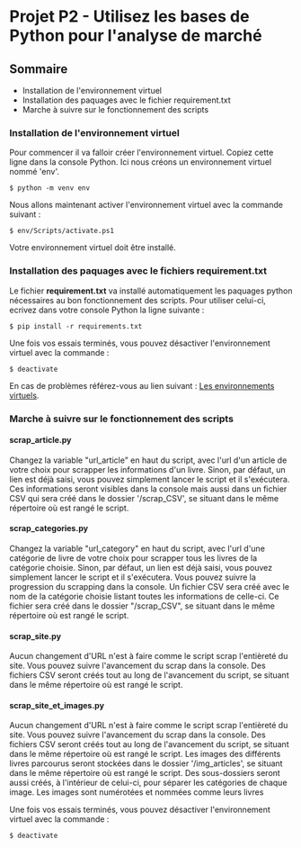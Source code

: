 # Projet P2 - Utilisez les bases de Python pour l'analyse de marché

## Sommaire
* Installation de l'environnement virtuel
* Installation des paquages avec le fichier requirement.txt
* Marche à suivre sur le fonctionnement des scripts

### Installation de l'environnement virtuel

Pour commencer il va falloir créer l'environnement virtuel. Copiez cette ligne dans la console Python. Ici nous créons un environnement virtuel <venv> nommé 'env'.
```
$ python -m venv env
```
Nous allons maintenant activer l'environnement virtuel avec la commande suivant : 
```
$ env/Scripts/activate.ps1
```
Votre environnement virtuel doit être installé.

### Installation des paquages avec le fichiers requirement.txt
Le fichier **requirement.txt** va installé automatiquement les paquages python nécessaires au bon fonctionnement des scripts. Pour utiliser celui-ci, ecrivez dans votre console Python la ligne suivante : 
```
$ pip install -r requirements.txt
```

Une fois vos essais terminés, vous pouvez désactiver l'environnement virtuel avec la commande : 
```
$ deactivate
```

En cas de problèmes référez-vous au lien suivant : [Les environnements virtuels](https://openclassrooms.com/fr/courses/6951236-mettez-en-place-votre-environnement-python/7014018-creez-votre-premier-environnement-virtuel).
### Marche à suivre sur le fonctionnement des scripts
   

#### scrap_article.py

Changez la variable "url_article" en haut du script, avec l'url d'un article de votre choix pour scrapper les informations d'un livre.
Sinon, par défaut, un lien est déjà saisi, vous pouvez simplement lancer le script et il s'exécutera.
Ces informations seront visibles dans la console mais aussi dans un fichier CSV qui sera créé dans le dossier '/scrap_CSV', se situant dans le même répertoire où est rangé le script.

#### scrap_categories.py

Changez la variable "url_category" en haut du script, avec l'url d'une catégorie de livre de votre choix pour scrapper tous les livres de la catégorie choisie.
Sinon, par défaut, un lien est déjà saisi, vous pouvez simplement lancer le script et il s'exécutera.
Vous pouvez suivre la progression du scrapping dans la console. Un fichier CSV sera créé avec le nom de la catégorie choisie listant toutes les informations de celle-ci.
Ce fichier sera créé dans le dossier "/scrap_CSV", se situant dans le même répertoire où est rangé le script.

#### scrap_site.py

Aucun changement d'URL n'est à faire comme le script scrap l'entièreté du site.
Vous pouvez suivre l'avancement du scrap dans la console. 
Des fichiers CSV seront créés tout au long de l'avancement du script, se situant dans le même répertoire où est rangé le script.

#### scrap_site_et_images.py

Aucun changement d'URL n'est à faire comme le script scrap l'entièreté du site.
Vous pouvez suivre l'avancement du scrap dans la console. 
Des fichiers CSV seront créés tout au long de l'avancement du script, se situant dans le même répertoire où est rangé le script.
Les images des différents livres parcourus seront stockées dans le dossier '/img_articles', se situant dans le même répertoire où est rangé le script.
Des sous-dossiers seront aussi créés, à l'intérieur de celui-ci, pour séparer les catégories de chaque image.
Les images sont numérotées et nommées comme leurs livres 

Une fois vos essais terminés, vous pouvez désactiver l'environnement virtuel avec la commande : 
```
$ deactivate
```